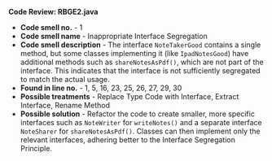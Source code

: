 **Code Review: RBGE2.java**
  
- **Code smell no.** - 1  
- **Code smell name** - Inappropriate Interface Segregation  
- **Code smell description** - The interface `NoteTakerGood` contains a single method, but some classes implementing it (like `IpadNotesGood`) have additional methods such as `shareNotesAsPdf()`, which are not part of the interface. This indicates that the interface is not sufficiently segregated to match the actual usage.  
- **Found in line no.** - 1, 5, 16, 23, 25, 26, 27, 29, 30  
- **Possible treatments** - Replace Type Code with Interface, Extract Interface, Rename Method  
- **Possible solution** - Refactor the code to create smaller, more specific interfaces such as `NoteWriter` for `writeNotes()` and a separate interface `NoteSharer` for `shareNotesAsPdf()`. Classes can then implement only the relevant interfaces, adhering better to the Interface Segregation Principle.